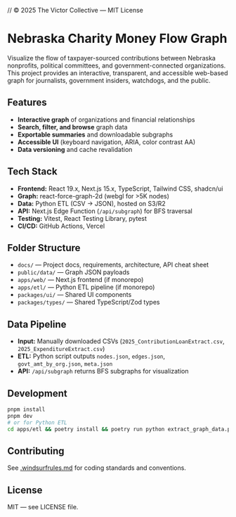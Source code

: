 // © 2025 The Victor Collective — MIT License

# Nebraska Charity Money Flow Graph

Visualize the flow of taxpayer-sourced contributions between Nebraska nonprofits, political committees, and government-connected organizations. This project provides an interactive, transparent, and accessible web-based graph for journalists, government insiders, watchdogs, and the public.

## Features

- **Interactive graph** of organizations and financial relationships
- **Search, filter, and browse** graph data
- **Exportable summaries** and downloadable subgraphs
- **Accessible UI** (keyboard navigation, ARIA, color contrast AA)
- **Data versioning** and cache revalidation

## Tech Stack

- **Frontend:** React 19.x, Next.js 15.x, TypeScript, Tailwind CSS, shadcn/ui
- **Graph:** react-force-graph-2d (webgl for >5K nodes)
- **Data:** Python ETL (CSV → JSON), hosted on S3/R2
- **API:** Next.js Edge Function (`/api/subgraph`) for BFS traversal
- **Testing:** Vitest, React Testing Library, pytest
- **CI/CD:** GitHub Actions, Vercel

## Folder Structure

- `docs/` — Project docs, requirements, architecture, API cheat sheet
- `public/data/` — Graph JSON payloads
- `apps/web/` — Next.js frontend (if monorepo)
- `apps/etl/` — Python ETL pipeline (if monorepo)
- `packages/ui/` — Shared UI components
- `packages/types/` — Shared TypeScript/Zod types

## Data Pipeline

- **Input:** Manually downloaded CSVs (`2025_ContributionLoanExtract.csv`, `2025_ExpenditureExtract.csv`)
- **ETL:** Python script outputs `nodes.json`, `edges.json`, `govt_amt_by_org.json`, `meta.json`
- **API:** `/api/subgraph` returns BFS subgraphs for visualization

## Development

```sh
pnpm install
pnpm dev
# or for Python ETL
cd apps/etl && poetry install && poetry run python extract_graph_data.py
```

## Contributing

See [.windsurfrules.md](./.windsurfrules.md) for coding standards and conventions.

## License

MIT — see LICENSE file.
